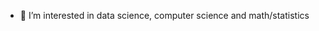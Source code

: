 - 👀 I’m interested in data science, computer science and math/statistics

<!---
haaandolo/haaandolo is a ✨ special ✨ repository because its `README.md` (this file) appears on your GitHub profile.
You can click the Preview link to take a look at your changes.
--->
